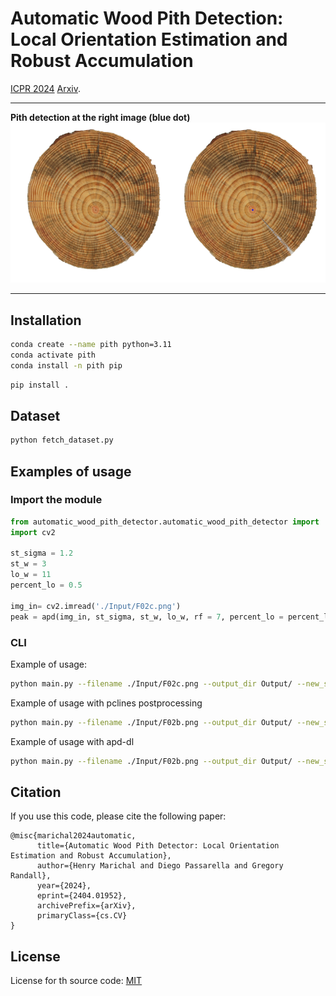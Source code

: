 # Automatic Wood Pith Detection: Local Orientation Estimation and Robust Accumulation

[ICPR 2024](https://link.springer.com/chapter/10.1007/978-3-031-78447-7_1) [Arxiv](https://arxiv.org/abs/2404.01952).

[link_urudendro]: https://iie.fing.edu.uy/proyectos/madera/

***
**Pith detection at the right image (blue dot)**
![F02b_input_output.png](assets%2FF02b_input_output.png)
***

## Installation
```bash
conda create --name pith python=3.11
conda activate pith
conda install -n pith pip
```
```bash
pip install .
```

## Dataset

```bash
python fetch_dataset.py
```

## Examples of usage
### Import the module
```python
from automatic_wood_pith_detector.automatic_wood_pith_detector import  apd, apd_pcl, apd_dl
import cv2 

st_sigma = 1.2
st_w = 3
lo_w = 11
percent_lo = 0.5

img_in= cv2.imread('./Input/F02c.png')
peak = apd(img_in, st_sigma, st_w, lo_w, rf = 7, percent_lo = percent_lo, max_iter = 11, epsilon =10 ** -3)

```

### CLI
Example of usage:
```bash
python main.py --filename ./Input/F02c.png --output_dir Output/ --new_shape 640 --debug 1
```

Example of usage with pclines postprocessing
```bash
python main.py --filename ./Input/F02b.png --output_dir Output/ --new_shape 640 --debug 1 --method 1
```

Example of usage with apd-dl
```bash
python main.py --filename ./Input/F02b.png --output_dir Output/ --new_shape 640 --debug 1 --method 2
```

## Citation
If you use this code, please cite the following paper:

```
@misc{marichal2024automatic,
      title={Automatic Wood Pith Detector: Local Orientation Estimation and Robust Accumulation}, 
      author={Henry Marichal and Diego Passarella and Gregory Randall},
      year={2024},
      eprint={2404.01952},
      archivePrefix={arXiv},
      primaryClass={cs.CV}
}
```

## License
License for th source code: [MIT](./LICENSE)


